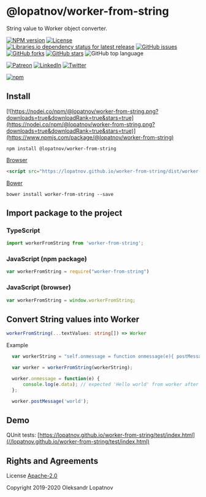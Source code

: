 # @lopatnov/worker-from-string

String value to Worker object converter.

[![NPM version](https://badge.fury.io/js/%40lopatnov%2Fworker-from-string.svg)](https://www.npmjs.com/package/@lopatnov/worker-from-string)
[![License](https://img.shields.io/github/license/lopatnov/worker-from-string)](https://github.com/lopatnov/worker-from-string/blob/master/LICENSE)
[![Libraries.io dependency status for latest release](https://img.shields.io/librariesio/release/npm/@lopatnov/worker-from-string)](https://www.npmjs.com/package/@lopatnov/worker-from-string?activeTab=dependencies)
[![GitHub issues](https://img.shields.io/github/issues/lopatnov/worker-from-string)](https://github.com/lopatnov/worker-from-string/issues)
[![GitHub forks](https://img.shields.io/github/forks/lopatnov/worker-from-string)](https://github.com/lopatnov/worker-from-string/network)
[![GitHub stars](https://img.shields.io/github/stars/lopatnov/worker-from-string)](https://github.com/lopatnov/worker-from-string/stargazers)
![GitHub top language](https://img.shields.io/github/languages/top/lopatnov/worker-from-string)

[![Patreon](https://img.shields.io/badge/Donate-Patreon-informational)](https://www.patreon.com/lopatnov)
[![LinkedIn](https://img.shields.io/badge/-lopatnov-informational?style=flat&logo=linkedin)](https://www.linkedin.com/in/lopatnov/)
[![Twitter](https://img.shields.io/twitter/url?url=https%3A%2F%2Fwww.npmjs.com%2Fpackage%2F%40lopatnov%2Fworker-from-string)](https://twitter.com/intent/tweet?text=I%20want%20to%20share%20TypeScript%20library:&url=https%3A%2F%2Fwww.npmjs.com%2Fpackage%2F%40lopatnov%2Fworker-from-string)

[![npm](https://img.shields.io/npm/dt/@lopatnov/worker-from-string)](https://www.npmjs.com/package/@lopatnov/worker-from-string)

## Install

[![https://nodei.co/npm/@lopatnov/worker-from-string.png?downloads=true&downloadRank=true&stars=true](https://nodei.co/npm/@lopatnov/worker-from-string.png?downloads=true&downloadRank=true&stars=true)](https://www.npmjs.com/package/@lopatnov/worker-from-string)

```shell
npm install @lopatnov/worker-from-string
```

[Browser](https://lopatnov.github.io/worker-from-string/dist/worker-from-string.min.js)

```html
<script src="https://lopatnov.github.io/worker-from-string/dist/worker-from-string.min.js"></script>
```

[Bower](//registry.bower.io/packages/worker-from-string)

```shell
bower install worker-from-string --save
```

## Import package to the project

### TypeScript

```typescript
import workerFromString from 'worker-from-string';
```

### JavaScript (npm package)

```javascript
var workerFromString = require("worker-from-string")
```

### JavaScript (browser)

```javascript
var workerFromString = window.workerFromString;
```

## Convert String values into Worker

```typescript
workerFromString(...textValues: string[]) => Worker
```

Example

```typescript
  var workerString = "self.onmessage = function onmessage(e){ postMessage('Hello ' + e.data); }";

  var worker = workerFromString(workerString);

  worker.onmessage = function(e) {
      console.log(e.data); // expected 'Hello world' from worker after worker.postMessage('world')
  };

  worker.postMessage('world');
```

## Demo

QUnit tests: [https://lopatnov.github.io/worker-from-string/test/index.html](//lopatnov.github.io/worker-from-string/test/index.html)

## Rights and Agreements

License [Apache-2.0](https://github.com/lopatnov/worker-from-string/blob/master/LICENSE)

Copyright 2019-2020 Oleksandr Lopatnov
